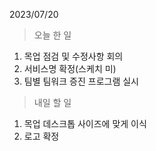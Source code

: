 2023/07/20
> 오늘 한 일
1. 목업 점검 및 수정사항 회의
2. 서비스명 확정(스케치 미)
3. 팀별 팀워크 증진 프로그램 실시

> 내일 할 일
1. 목업 데스크톱 사이즈에 맞게 이식
2. 로고 확정